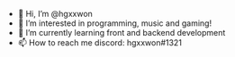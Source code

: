 - 👋 Hi, I’m @hgxxwon
- 👀 I’m interested in programming, music and gaming!
- 🌱 I’m currently learning front and backend development
- 📫 How to reach me discord: hgxxwon#1321

<!---
hgxxwon/hgxxwon is a ✨ special ✨ repository because its `README.md` (this file) appears on your GitHub profile.
You can click the Preview link to take a look at your changes.
--->
